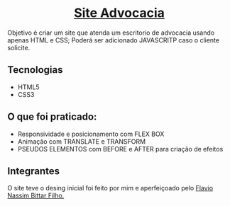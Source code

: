 <h1 align="center"><a href="https://flavio-nassim-bittar-filho.github.io/SADV/">Site Advocacia</a></h1> 
<p>
    Objetivo é criar um site que atenda um escritorio de advocacia usando apenas HTML e CSS; Poderá ser adicionado JAVASCRITP caso o cliente solicite. 
</p>
<h2>Tecnologias</h2>
<ul>
    <li>HTML5</li>
    <li>CSS3</li>
</ul>
<h2>O que foi praticado:</h2>
<ul>
    <li>Responsividade e posicionamento com FLEX BOX</li>
    <li>Animação com TRANSLATE e TRANSFORM</li>
    <li>PSEUDOS ELEMENTOS com BEFORE e AFTER para criação de efeitos</li>
</ul>
<h2>Integrantes</h2>
<p>
    O site teve o desing inicial foi feito por mim e aperfeiçoado pelo
    <a href="https://github.com/Flavio-Nassim-Bittar-Filho">Flavio Nassim Bittar Filho.</a><br>
</p>
